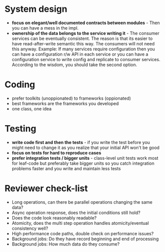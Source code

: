 
# System design

* **focus on elegant/well documented contracts between modules** - Then you can have a mess in the impl.
* **ownership of the data belongs to the service writing it** - The consumer services can be eventually consistent. The reason is that its easier to have read-after-write semantic this way. The consumers will not need this anyway. Example: If many services require configuration then you can have a configuration r/w API in each service or you can have a configuration service to write config and replicate to consumer services. According to the wisdom, you should take the second option.

# Coding

* prefer toolkits (unoppionated) to frameworks (oppionated)
* best frameworks are the frameworks you developed
* one class, one idea

# Testing

* **write code first and then the tests** - if you write the test before you might need to change it as you realize that your initial API won't be good
* **focus on tests for hard to reproduce cases**
* **prefer integration tests / bigger units** - class-level unit tests work most for leaf-code but preferably take bigger units so you catch integration problems faster and you write and maintain less tests

# Reviewer check-list

* Long operations, can there be parallel operations changing the same data?
* Async operation response, does the initial conditions still hold? 
* Does the code look reasonably readable?
* Atomicity, does the multi step operation handles atomicity/eventual consistency well?
* High performance code paths, double check on performance issues?
* Background jobs: Do they have record beginning and end of processing
* Background jobs: How much data do they consume?
